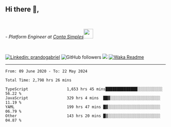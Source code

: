 <h2>Hi there  👋,</h2> </br>

<p><em>- Platform Engineer at <a href="https://contasimples.com">Conta Simples</a><img src="https://media.giphy.com/media/WUlplcMpOCEmTGBtBW/giphy.gif" width="30"> 
</em></p></br>


[![Linkedin: prandogabriel](https://img.shields.io/badge/-prandogabriel-blue?style=flat-square&logo=Linkedin&logoColor=white&link=https://www.linkedin.com/in/prandogabriel/)](https://www.linkedin.com/in/prandogabriel)
![GitHub followers](https://img.shields.io/github/followers/prandogabriel?label=Follow&style=social)
![](https://visitor-badge.glitch.me/badge?page_id=prandogabriel.prandogabriel)
[![Waka Readme](https://github.com/prandogabriel/prandogabriel/actions/workflows/update-stats.yml.yml/badge.svg)](https://github.com/prandogabriel/prandogabriel/actions/workflows/update-stats.yml.yml)

---

<!--START_SECTION:waka-->

```golang
From: 09 June 2020 - To: 22 May 2024

Total Time: 2,798 hrs 26 mins

TypeScript                 1,653 hrs 45 mins██████████████░░░░░░░░░░░   56.22 %
JavaScript                 329 hrs 4 mins  ██▓░░░░░░░░░░░░░░░░░░░░░░   11.19 %
YAML                       199 hrs 47 mins █▓░░░░░░░░░░░░░░░░░░░░░░░   06.79 %
Other                      143 hrs 20 mins █▒░░░░░░░░░░░░░░░░░░░░░░░   04.87 %
```

<!--END_SECTION:waka-->
